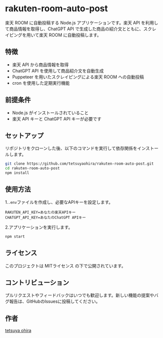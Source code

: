 # rakuten-room-auto-post

楽天 ROOM に自動投稿する Node.js アプリケーションです。楽天 API を利用して商品情報を取得し、ChatGPT API で生成した商品の紹介文とともに、スクレイピングを用いて楽天 ROOM に自動投稿します。

## 特徴

- 楽天 API から商品情報を取得
- ChatGPT API を使用して商品紹介文を自動生成
- Puppeteer を用いたスクレイピングによる楽天 ROOM への自動投稿
- cron を使用した定期実行機能

## 前提条件

- Node.js がインストールされていること
- 楽天 API キーと ChatGPT API キーが必要です

## セットアップ

リポジトリをクローンした後、以下のコマンドを実行して依存関係をインストールします。

```bash
git clone https://github.com/tetsuyaohira/rakuten-room-auto-post.git
cd rakuten-room-auto-post
npm install
```

## 使用方法

1.`.env`ファイルを作成し、必要なAPIキーを設定します。
```plaintext
RAKUTEN_API_KEY=あなたの楽天APIキー
CHATGPT_API_KEY=あなたのChatGPT APIキー
```
2.アプリケーションを実行します。
```bash
npm start
```

## ライセンス
このプロジェクトは MITライセンス の下で公開されています。

## コントリビューション
プルリクエストやフィードバックはいつでも歓迎します。新しい機能の提案やバグ報告は、GitHubのIssuesに投稿してください。

## 作者
[tetsuya ohira](https://github.com/tetsuyaohira)